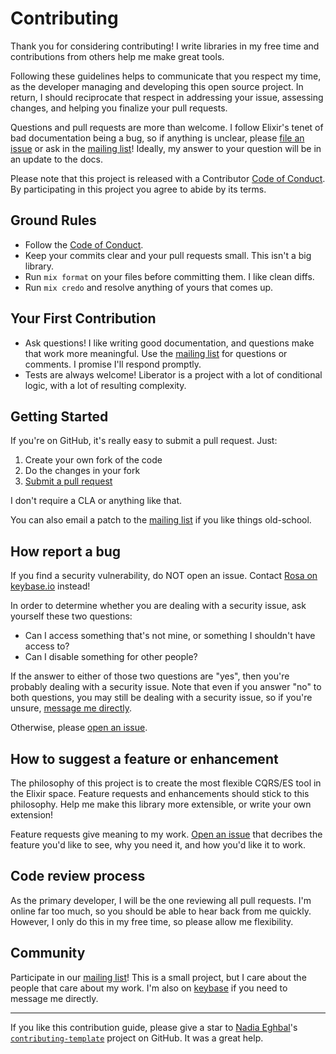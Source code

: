 # Contributing

Thank you for considering contributing!
I write libraries in my free time and contributions from others help me make great tools.

Following these guidelines helps to communicate that you respect my time,
as the developer managing and developing this open source project.
In return, I should reciprocate that respect in addressing your issue,
assessing changes, and helping you finalize your pull requests.

Questions and pull requests are more than welcome.
I follow Elixir's tenet of bad documentation being a bug,
so if anything is unclear, please [file an issue](https://todo.sr.ht/~cosmicrose/calamity) or ask in the [mailing list]!
Ideally, my answer to your question will be in an update to the docs.

Please note that this project is released with a Contributor [Code of Conduct]. By participating in this project you agree to abide by its terms.

## Ground Rules

- Follow the [Code of Conduct].
- Keep your commits clear and your pull requests small.
  This isn't a big library.
- Run `mix format` on your files before committing them.
  I like clean diffs.
- Run `mix credo` and resolve anything of yours that comes up.

## Your First Contribution

- Ask questions!
I like writing good documentation, and questions make that work more meaningful.
Use the [mailing list] for questions or comments.
I promise I'll respond promptly.
- Tests are always welcome!
Liberator is a project with a lot of conditional logic,
with a lot of resulting complexity.

## Getting Started

If you're on GitHub, it's really easy to submit a pull request. Just:

1. Create your own fork of the code
2. Do the changes in your fork
3. [Submit a pull request](https://github.com/Cantido/calamity/compare)

I don't require a CLA or anything like that.

You can also email a patch to the [mailing list] if you like things old-school.

## How report a bug

If you find a security vulnerability, do NOT open an issue.
Contact [Rosa on keybase.io](https://keybase.io/cantido) instead!

In order to determine whether you are dealing with a security issue, ask yourself these two questions:

- Can I access something that's not mine, or something I shouldn't have access to?
- Can I disable something for other people?

If the answer to either of those two questions are "yes",
then you're probably dealing with a security issue.
Note that even if you answer "no" to both questions,
you may still be dealing with a security issue, so if you're unsure,
[message me directly](https://keybase.io/cantido).

Otherwise, please [open an issue](https://todo.sr.ht/~cosmicrose/calamity).

## How to suggest a feature or enhancement

The philosophy of this project is to create the most flexible CQRS/ES tool in the Elixir space.
Feature requests and enhancements should stick to this philosophy.
Help me make this library more extensible, or write your own extension!

Feature requests give meaning to my work.
[Open an issue](https://todo.sr.ht/~cosmicrose/calamity) that decribes the feature you'd like to see,
why you need it, and how you'd like it to work.

## Code review process

As the primary developer, I will be the one reviewing all pull requests.
I'm online far too much, so you should be able to hear back from me quickly.
However, I only do this in my free time, so please allow me flexibility.

## Community

Participate in our [mailing list](https://lists.sr.ht/~cosmicrose/calamity)!
This is a small project, but I care about the people that care about my work.
I'm also on [keybase](https://keybase.io/cantido) if you need to message me directly.

---
If you like this contribution guide, please give a star to [Nadia Eghbal]'s [`contributing-template`] project on GitHub.
It was a great help.

[Nadia Eghbal]: https://github.com/nayafia
[`contributing-template`]: https://github.com/nayafia/contributing-template
[mailing list]: https://lists.sr.ht/~cosmicrose/calamity
[Code of Conduct]: code_of_conduct.md
